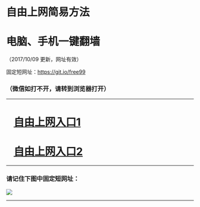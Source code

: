 ﻿# 自由上网简易方法

# 电脑、手机一键翻墙

（2017/10/09 更新，网址有效）

固定短网址：https://git.io/free99

### （微信如打不开，请转到浏览器打开）


***





# &nbsp;&nbsp; <a href="http://ft1509832281.fwq-tz-1001.info/fwqtz01.html?t=100900116715 " target="_blank">自由上网入口1</a>
# &nbsp;&nbsp; <a href="http://ft1291913109.fwq-tz-1002.info/fwqtz02.html?t=100900126490 " target="_blank">自由上网入口2</a>
***

### 请记住下图中固定短网址：

<img src="https://s3-us-west-2.amazonaws.com/fwq-1001/yjfq-20170905okok.png" /> 


***

